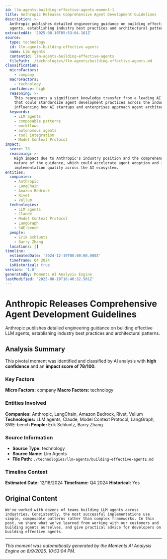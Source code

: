 ```yaml
---
id: llm-agents-building-effective-agents-moment-1
title: Anthropic Releases Comprehensive Agent Development Guidelines
description: >-
  Anthropic publishes detailed engineering guidance on building effective LLM
  agents, establishing industry best practices and architectural patterns.
extractedAt: '2025-08-10T05:53:04.161Z'
source:
  type: technology
  id: llm-agents-building-effective-agents
  name: Llm Agents
  contentId: llm-agents-building-effective-agents
  filePath: ./technologies/llm-agents/building-effective-agents.md
classification:
  microFactors:
    - company
  macroFactors:
    - technology
  confidence: high
  reasoning: >-
    This represents a significant knowledge transfer from a leading AI company
    that could standardize agent development practices across the industry,
    influencing how AI startups and enterprises approach agent architecture.
  keywords:
    - LLM agents
    - composable patterns
    - workflows
    - autonomous agents
    - tool integration
    - Model Context Protocol
impact:
  score: 78
  reasoning: >-
    High impact due to Anthropic's industry position and the comprehensive
    nature of the guidance, which could accelerate agent adoption and improve
    implementation quality across the AI ecosystem.
entities:
  companies:
    - Anthropic
    - LangChain
    - Amazon Bedrock
    - Rivet
    - Vellum
  technologies:
    - LLM agents
    - Claude
    - Model Context Protocol
    - LangGraph
    - SWE-bench
  people:
    - Erik Schluntz
    - Barry Zhang
  locations: []
timeline:
  estimatedDate: '2024-12-19T00:00:00.000Z'
  timeframe: Q4 2024
  isHistorical: true
version: '1.0'
generatedBy: Moments AI Analysis Engine
lastModified: '2025-08-10T16:40:32.581Z'
---
```

# Anthropic Releases Comprehensive Agent Development Guidelines

Anthropic publishes detailed engineering guidance on building effective LLM agents, establishing industry best practices and architectural patterns.

## Analysis Summary

This pivotal moment was identified and classified by AI analysis with **high confidence** and an **impact score of 78/100**.

### Key Factors

**Micro Factors:** company
**Macro Factors:** technology

### Entities Involved

**Companies:** Anthropic, LangChain, Amazon Bedrock, Rivet, Vellum
**Technologies:** LLM agents, Claude, Model Context Protocol, LangGraph, SWE-bench
**People:** Erik Schluntz, Barry Zhang


### Source Information

- **Source Type:** technology
- **Source Name:** Llm Agents
- **File Path:** `./technologies/llm-agents/building-effective-agents.md`

### Timeline Context

**Estimated Date:** 12/18/2024
**Timeframe:** Q4 2024
**Historical:** Yes

## Original Content

```
We've worked with dozens of teams building LLM agents across industries. Consistently, the most successful implementations use simple, composable patterns rather than complex frameworks. In this post, we share what we've learned from working with our customers and building agents ourselves, and give practical advice for developers on building effective agents.
```

---

*This moment was automatically generated by the Moments AI Analysis Engine on 8/9/2025, 10:53:04 PM.*
